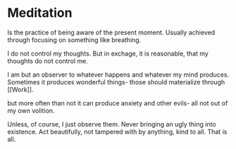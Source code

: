 # Meditation

Is the practice of being aware of the present moment. Usually achieved through focusing on something like breathing.

I do not control my thoughts. But in exchage, it is reasonable, that my thoughts do not control me.

I am but an observer to whatever happens and whatever my mind produces. Sometimes it produces wonderful things- those should materialize through [[Work]].

but more often than not it can produce anxiety and other evils- all not out of my own volition.

Unless, of course, I just observe them. Never bringing an ugly thing into existence. Act beautifully, not tampered with by anything, kind to all. That is all.
